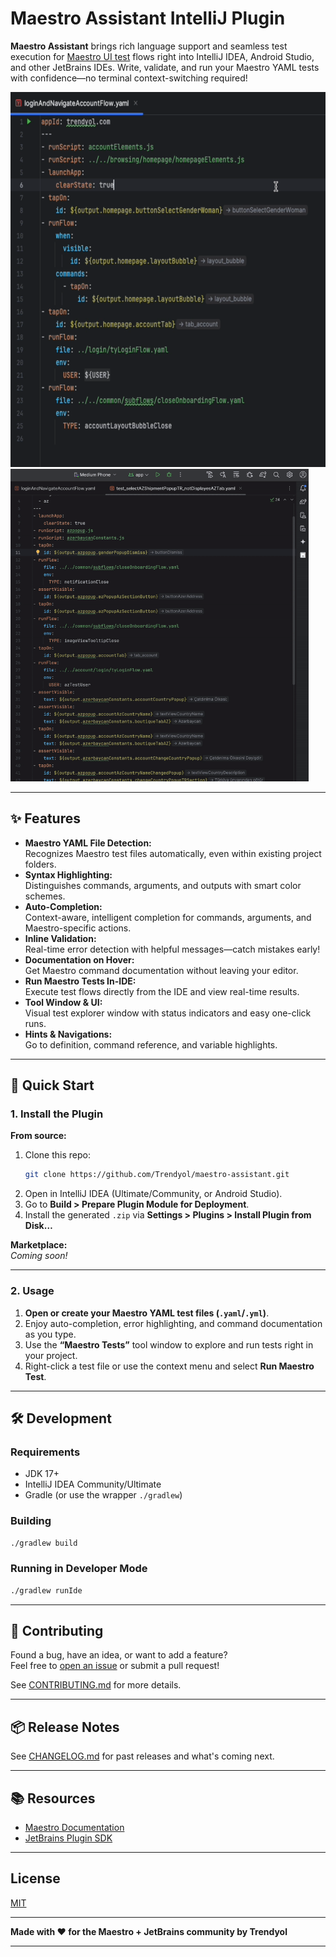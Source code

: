 <!-- Plugin description -->
# Maestro Assistant IntelliJ Plugin

**Maestro Assistant** brings rich language support and seamless test execution
for [Maestro UI test](https://maestro.mobile.dev/) flows right into IntelliJ IDEA, Android Studio, and other JetBrains
IDEs. Write, validate, and run your Maestro YAML tests with confidence—no terminal context-switching required!

<img src="https://github.com/Trendyol/maestro-assistant/blob/main/assets/Image%201354x1302.png?raw=true" height="600"/>
<img src="https://github.com/Trendyol/maestro-assistant/blob/main/assets/Maestro%20Plugin%20GIF.gif?raw=true" height="500"/>


---

## ✨ Features

- **Maestro YAML File Detection:**  
  Recognizes Maestro test files automatically, even within existing project folders.
- **Syntax Highlighting:**  
  Distinguishes commands, arguments, and outputs with smart color schemes.
- **Auto-Completion:**  
  Context-aware, intelligent completion for commands, arguments, and Maestro-specific actions.
- **Inline Validation:**  
  Real-time error detection with helpful messages—catch mistakes early!
- **Documentation on Hover:**  
  Get Maestro command documentation without leaving your editor.
- **Run Maestro Tests In-IDE:**  
  Execute test flows directly from the IDE and view real-time results.
- **Tool Window & UI:**  
  Visual test explorer window with status indicators and easy one-click runs.
- **Hints & Navigations:**  
  Go to definition, command reference, and variable highlights.

---

## 🚀 Quick Start

### 1. Install the Plugin

**From source:**

1. Clone this repo:
   ```bash
   git clone https://github.com/Trendyol/maestro-assistant.git
   ```
2. Open in IntelliJ IDEA (Ultimate/Community, or Android Studio).
3. Go to **Build > Prepare Plugin Module for Deployment**.
4. Install the generated `.zip` via **Settings > Plugins > Install Plugin from Disk…**

**Marketplace:**  
_Coming soon!_

---

### 2. Usage

1. **Open or create your Maestro YAML test files (`.yaml`/`.yml`)**.
2. Enjoy auto-completion, error highlighting, and command documentation as you type.
3. Use the **“Maestro Tests”** tool window to explore and run tests right in your project.
4. Right-click a test file or use the context menu and select **Run Maestro Test**.

---

## 🛠 Development

### Requirements

- JDK 17+
- IntelliJ IDEA Community/Ultimate
- Gradle (or use the wrapper `./gradlew`)

### Building

```bash
./gradlew build
```

### Running in Developer Mode

```bash
./gradlew runIde
```

---

## 🤝 Contributing

Found a bug, have an idea, or want to add a feature?  
Feel free to [open an issue](https://github.com/Trendyol/maestro-assistant/issues) or submit a pull request!

See [CONTRIBUTING.md](CONTRIBUTING.md) for more details.

---

## 📦 Release Notes

See [CHANGELOG.md](CHANGELOG.md) for past releases and what's coming next.

---

## 📚 Resources

- [Maestro Documentation](https://maestro.mobile.dev/)
- [JetBrains Plugin SDK](https://plugins.jetbrains.com/docs/intellij)

---

## License

[MIT](LICENSE)

---

**Made with ❤️ for the Maestro + JetBrains community by Trendyol**

---
<!-- Plugin description end -->